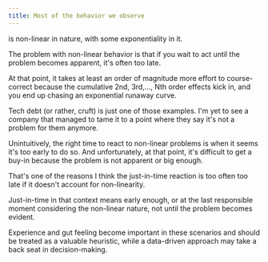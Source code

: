 ```yaml
---
title: Most of the behavior we observe
---
```


is non-linear in nature, with some exponentiality in it.

The problem with non-linear behavior is that if you wait to act until the problem becomes apparent, it's often too late.

At that point, it takes at least an order of magnitude more effort to course-correct because the cumulative 2nd, 3rd,…, Nth order effects kick in, and you end up chasing an exponential runaway curve.

Tech debt (or rather, cruft) is just one of those examples. I'm yet to see a company that managed to tame it to a point where they say it's not a problem for them anymore.

Unintuitively, the right time to react to non-linear problems is when it seems it's too early to do so. And unfortunately, at that point, it's difficult to get a buy-in because the problem is not apparent or big enough.

That's one of the reasons I think the just-in-time reaction is too often too late if it doesn't account for non-linearity.

Just-in-time in that context means early enough, or at the last responsible moment considering the non-linear nature, not until the problem becomes evident.

Experience and gut feeling become important in these scenarios and should be treated as a valuable heuristic, while a data-driven approach may take a back seat in decision-making.

